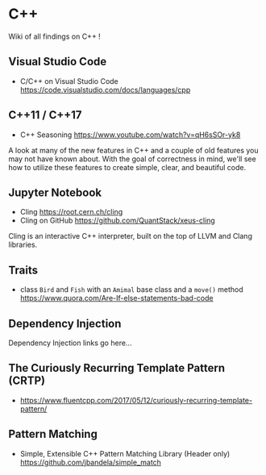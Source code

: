 # C++

Wiki of all findings on C++ ! 

## Visual Studio Code

* C/C++ on Visual Studio Code https://code.visualstudio.com/docs/languages/cpp

## C++11 / C++17

* C++ Seasoning https://www.youtube.com/watch?v=qH6sSOr-yk8

A look at many of the new features in C++ and a couple of old features you may not have known about. With the goal of correctness in mind, we'll see how to utilize these features to create simple, clear, and beautiful code.

## Jupyter Notebook

* Cling https://root.cern.ch/cling
* Cling on GitHub https://github.com/QuantStack/xeus-cling

Cling is an interactive C++ interpreter, built on the top of LLVM and Clang libraries.


## Traits

* class `Bird` and `Fish` with an `Amimal` base class and a `move()` method 
  https://www.quora.com/Are-If-else-statements-bad-code


## Dependency Injection

Dependency Injection links go here...

## The Curiously Recurring Template Pattern (CRTP)

* https://www.fluentcpp.com/2017/05/12/curiously-recurring-template-pattern/


## Pattern Matching

* Simple, Extensible C++ Pattern Matching Library (Header only)
  https://github.com/jbandela/simple_match

